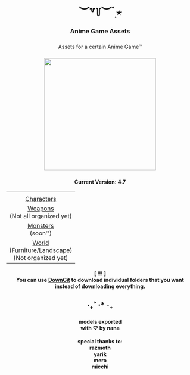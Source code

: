 <h1 align="center">︶꒷꒦︶ ๋࣭ ⭑</h1>

###

<h3 align="center">Anime Game Assets</h3>

###

<p align="center">Assets for a certain Anime Game™</p>

###

<div align="center">
  <img height="300" src="https://upload-os-bbs.hoyolab.com/upload/2023/08/12/316229808/04aabcfb3133f4ea87c39bd4433ae0b0_3724476514488165898.jpg"/>
</div>

###
<p align="center"><b>Current Version: 4.7</b></p>
<div align="center">
    <table align="center">
        <tr>
            <th> 
        </tr>
        <tr>
            <td align="center"> <a href="https://github.com/ladyfoxpoint/anime-game-assets/tree/main/Characters">Characters</a> </td>
        </tr>
        <tr>
            <td align="center"> <a href="https://github.com/ladyfoxpoint/anime-game-assets/tree/main/Weapons">Weapons</a></br>(Not all organized yet) </td>
        </tr>
        <tr>
            <td align="center"> <a href="">Monsters</a></br>(soon™) </td>
        </tr>
        <tr>
            <td align="center"> <a href="https://github.com/ladyfoxpoint/anime-game-assets/tree/main/World">World</a></br>(Furniture/Landscape)</br>(Not organized yet) </td>
        </tr>
    </table>
</div>

<h4 align="center"> <b>[ !!! ]</b> <br> You can use <a href="https://micchi-108.github.io/DownGit-Micchi/">DownGit</a> to download individual folders that you want instead of downloading everything.</h4>

###

<h2 align="center">‧₊˚ ⋅* ‧₊</h2>

###

<h4 align="center">models exported<br>with ♡︎ by nana</h4>
<h4 align="center">special thanks to: <br>razmoth<br>yarik<br>mero<br>micchi</h4>

<br clear="both">

###